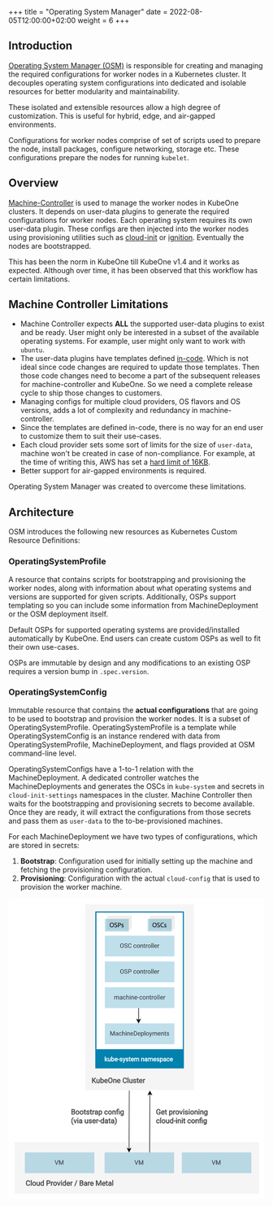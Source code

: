 +++
title = "Operating System Manager"
date = 2022-08-05T12:00:00+02:00
weight = 6
+++

## Introduction

[Operating System Manager (OSM)](https://github.com/kubermatic/operating-system-manager) is responsible for creating and managing the required configurations for worker nodes in a Kubernetes cluster. It decouples operating system configurations into dedicated and isolable resources for better modularity and maintainability.

These isolated and extensible resources allow a high degree of customization. This is useful for hybrid, edge, and air-gapped environments.

Configurations for worker nodes comprise of set of scripts used to prepare the node, install packages, configure networking, storage etc. These configurations prepare the nodes for running `kubelet`.

## Overview

[Machine-Controller](https://github.com/kubermatic/machine-controller) is used to manage the worker nodes in KubeOne clusters. It depends on user-data plugins to generate the required configurations for worker nodes. Each operating system requires its own user-data plugin. These configs are then injected into the worker nodes using provisioning utilities such as [cloud-init](https://cloud-init.io) or [ignition](https://coreos.github.io/ignition). Eventually the nodes are bootstrapped.

This has been the norm in KubeOne till KubeOne v1.4 and it works as expected. Although over time, it has been observed that this workflow has certain limitations.

## Machine Controller Limitations

- Machine Controller expects **ALL** the supported user-data plugins to exist and be ready. User might only be interested in a subset of the available operating systems. For example, user might only want to work with `ubuntu`.
- The user-data plugins have templates defined [in-code](https://github.com/kubermatic/machine-controller/blob/release/v1.59/pkg/userdata/ubuntu/provider.go#L137). Which is not ideal since code changes are required to update those templates. Then those code changes need to become a part of the subsequent releases for machine-controller and KubeOne. So we need a complete release cycle to ship those changes to customers.
- Managing configs for multiple cloud providers, OS flavors and OS versions, adds a lot of complexity and redundancy in machine-controller.
- Since the templates are defined in-code, there is no way for an end user to customize them to suit their use-cases.
- Each cloud provider sets some sort of limits for the size of `user-data`, machine won't be created in case of non-compliance. For example, at the time of writing this, AWS has set a [hard limit of 16KB](https://docs.aws.amazon.com/AWSEC2/latest/UserGuide/instancedata-add-user-data.html).
- Better support for air-gapped environments is required.

Operating System Manager was created to overcome these limitations.

## Architecture

OSM introduces the following new resources as Kubernetes Custom Resource Definitions:

### OperatingSystemProfile

A resource that contains scripts for bootstrapping and provisioning the worker nodes, along with information about what operating systems and versions are supported for given scripts. Additionally, OSPs support templating so you can include some information from MachineDeployment or the OSM deployment itself.

Default OSPs for supported operating systems are provided/installed automatically by KubeOne. End users can create custom OSPs as well to fit their own use-cases.

OSPs are immutable by design and any modifications to an existing OSP requires a version bump in `.spec.version`.

### OperatingSystemConfig

Immutable resource that contains the **actual configurations** that are going to be used to bootstrap and provision the worker nodes. It is a subset of OperatingSystemProfile. OperatingSystemProfile is a template while OperatingSystemConfig is an instance rendered with data from OperatingSystemProfile, MachineDeployment, and flags provided at OSM command-line level.

OperatingSystemConfigs have a 1-to-1 relation with the MachineDeployment. A dedicated controller watches the MachineDeployments and generates the OSCs in `kube-system` and secrets in `cloud-init-settings` namespaces in the cluster. Machine Controller then waits for the bootstrapping and provisioning secrets to become available. Once they are ready, it will extract the configurations from those secrets and pass them as `user-data` to the to-be-provisioned machines.

For each MachineDeployment we have two types of configurations, which are stored in secrets:

1. **Bootstrap**: Configuration used for initially setting up the machine and fetching the provisioning configuration.
2. **Provisioning**: Configuration with the actual `cloud-config` that is used to provision the worker machine.

![Architecture](images/architecture.png "Architecture")
